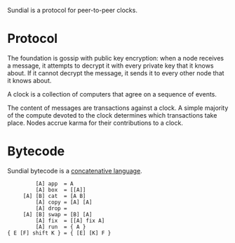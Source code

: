 Sundial is a protocol for peer-to-peer clocks.

# Protocol
The foundation is gossip with public key encryption: when a node
receives a message, it attempts to decrypt it with every private key
that it knows about. If it cannot decrypt the message, it sends it to
every other node that it knows about.

A clock is a collection of computers that agree on a sequence of
events.

The content of messages are transactions against a clock. A simple
majority of the compute devoted to the clock determines which
transactions take place. Nodes accrue karma for their contributions to
a clock.

# Bytecode
Sundial bytecode is a [concatenative language](http://tunes.org/~iepos/joy.html).

```
         [A] app  = A
         [A] box  = [[A]]
     [A] [B] cat  = [A B]
         [A] copy = [A] [A]
         [A] drop =
     [A] [B] swap = [B] [A]
         [A] fix  = [[A] fix A]
         [A] run  = { A }
{ E [F] shift K } = { [E] [K] F }
```
